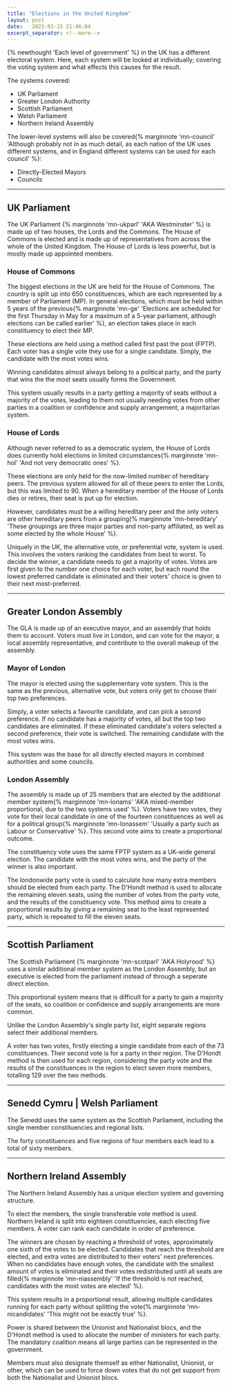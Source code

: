 ```yaml
---
title: "Elections in the United Kingdom"
layout: post
date:   2021-03-15 21:46:04
excerpt_separator: <!--more-->
---
```


{% newthought 'Each level of government' %} in the UK has a different electoral system. Here, each system will be looked at individually; covering the voting system and what effects this causes for the result.

<!--more-->

The systems covered:
- UK Parliament
- Greater London Authority
- Scottish Parliament
- Welsh Parliament
- Northern Ireland Assembly

The lower-level systems will also be covered{% marginnote 'mn-council' 'Although probably not in as much detail, as each nation of the UK uses different systems, and in England different systems can be used for each council' %}:
- Directly-Elected Mayors
- Councils

----------

## UK Parliament

The UK Parliament {% marginnote 'mn-ukparl' 'AKA Westminster' %} is made up of two houses, the Lords and the Commons. The House of Commons is elected and is made up of representatives from across the whole of the United Kingdom. The House of Lords is less powerful, but is mostly made up appointed members.

### House of Commons

The biggest elections in the UK are held for the House of Commons. The country is split up into 650 constituences, which are each represented by a member of Parliament (MP). In general elections, which must be held within 5 years of the previous{% marginnote 'mn-ge' 'Elections are scheduled for the first Thursday in May for a maximum of a 5-year parliament, although elections can be called earlier' %}, an election takes place in each constituency to elect their MP.

These elections are held using a method called first past the post (FPTP). Each voter has a single vote they use for a single candidate. Simply, the candidate with the most votes wins.

Winning candidates almost always belong to a political party, and the party that wins the the most seats usually forms the Government.

This system usually results in a party getting a majority of seats without a majority of the votes, leading to them not usually needing votes from other parties in a coalition or confidence and supply arrangement, a majoritarian system.

### House of Lords

Although never referred to as a democratic system, the House of Lords does currently hold elections in limited circumstances{% marginnote 'mn-hol' 'And not very democratic ones' %}.

These elections are only held for the now-limited number of hereditary peers. The previous system allowed for all of these peers to enter the Lords, but this was limited to 90. When a hereditary member of the House of Lords dies or retires, their seat is put up for election.

However, candidates must be a willing hereditary peer and the only voters are other hereditary peers from a grouping{% marginnote 'mn-hereditary' 'These groupings are three major parties and non-party affiliated, as well as some elected by the whole House' %}.

Uniquely in the UK, the alternative vote, or preferential vote, system is used. This involves the voters ranking the candidates from best to worst. To decide the winner, a candidate needs to get a majority of votes. Votes are first given to the number one choice for each voter, but each round the lowest preferred candidate is eliminated and their voters' choice is given to their next most-preferred.

----------

## Greater London Assembly

The GLA is made up of an executive mayor, and an assembly that holds them to account. Voters must live in London, and can vote for the mayor, a local assembly representative, and contribute to the overall makeup of the assembly.

### Mayor of London

The mayor is elected using the supplementary vote system. This is the same as the previous, alternative vote, but voters only get to choose their top two preferences.

Simply, a voter selects a favourite candidate, and can pick a second preference. If no candidate has a majority of votes, all but the top two candidates are eliminated. If these eliminated candidate's voters selected a second preference, their vote is switched. The remaining candidate with the most votes wins.

This system was the base for all directly elected mayors in combined authorities and some councils.

### London Assembly

The assembly is made up of 25 members that are elected by the additional member system{% marginnote 'mn-lonams' 'AKA mixed-member proportional, due to the two systems used' %}. Voters have two votes, they vote for their local candidate in one of the fourteen constituences as well as for a political group{% marginnote 'mn-lonassem' 'Usually a party such as Labour or Conservative' %}. This second vote aims to create a proportional outcome.

The constituency vote uses the same FPTP system as a UK-wide general election. The candidate with the most votes wins, and the party of the winner is also important.

The londonwide party vote is used to calculate how many extra members should be elected from each party. The D'Hondt method is used to allocate the remaining eleven seats, using the number of votes from the party vote, and the results of the constituency vote. This method aims to create a proportional results by giving a remaining seat to the least represented party, which is repeated to fill the eleven seats.

----------

## Scottish Parliament

The Scottish Parliament {% marginnote 'mn-scotparl' 'AKA Holyrood' %} uses a similar additional member system as the London Assembly, but an executive is elected from the parliament instead of through a seperate direct election.

This proportional system means that is difficult for a party to gain a majority of the seats, so coalition or confidence and supply arrangements are more common.

Unlike the London Assembly's single party list, eight separate regions select their additional members.

A voter has two votes, firstly electing a single candidate from each of the 73 constituences. Their second vote is for a party in their region. The D'Hondt method is then used for each region, considering the party vote and the results of the constituences in the region to elect seven more members, totalling 129 over the two methods.

----------

## Senedd Cymru | Welsh Parliament

The Senedd uses the same system as the Scottish Parliament, including the single member constituencies and regional lists.

The forty constituences and five regions of four members each lead to a total of sixty members.

----------

## Northern Ireland Assembly

The Northern Ireland Assembly has a unique election system and governing structure.

To elect the members, the single transferable vote method is used. Northern Ireland is split into eighteen constituencies, each electing five members. A voter can rank each candidate in order of preference.

The winners are chosen by reaching a threshold of votes, approximately one sixth of the votes to be elected. Candidates that reach the threshold are elected, and extra votes are distributed to their voters' next preferences. When no candidates have enough votes, the candidate with the smallest amount of votes is eliminated and their votes redistributed until all seats are filled{% marginnote 'mn-niassembly' 'If the threshold is not reached, candidates with the most votes are elected' %}.

This system results in a proportional result, allowing multiple candidates running for each party without splitting the vote{% marginnote 'mn-nicandidates' 'This might not be exactly true' %}.

Power is shared between the Unionist and Nationalist blocs, and the D'Hondt method is used to allocate the number of ministers for each party. The mandatory coalition means all large parties can be represented in the government.

Members must also designate themself as either Nationalist, Unionist, or other, which can be used to force down votes that do not get support from both the Nationalist and Unionist blocs.